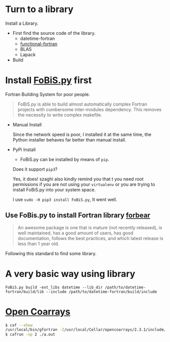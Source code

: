 # Turn to a library

Install a Library.
* First find the source code of the library.
  * datetime-fortran
  * [functional-fortran](https://wavebitscientific.github.io/functional-fortran/)
  * BLAS
  * Lapack
* Build

# Install [FoBiS.py](https://github.com/szaghi/FoBiS.git) first
Fortran Building System for poor people.

>  FoBiS.py is able to build almost automatically complex Fortran projects with cumbersome inter-modules dependency. This removes the necessity to write complex makefile.

* Manual Install

  Since the network speed is poor, I installed it at the same time, the Python installer behaves far better than manual install.
* PyPi Install
  * FoBiS.py can be installed by means of `pip`.

   Does it support `pip3`?

   Yes, it does!
   szaghi also kindly remind you that t you need root permissions if you are not using your `virtualenv` or you are trying to install FoBiS.py into your system space.

   I use `sudo -H pip3 install FoBiS.py`, It went well.  

## Use FoBis.py to install Fortran library [forbear](https://github.com/szaghi/forbear.git)

> An awesome package is one that is mature (not recently released), is well
maintained, has a good amount of users, has good documentation, follows the best
practices, and which latest release is less than 1 year old.

Following this standard to find some library.

# A very basic way using library
`FoBiS.py build -ext_libs datetime --lib_dir /path/to/datetime-fortran/build/lib --include /path/to/datetime-fortran/build/include`

# [Open Coarrays](https://github.com/sourceryinstitute/OpenCoarrays)
```sh
$ caf --show
/usr/local/bin/gfortran -I/usr/local/Cellar/opencoarrays/2.3.1/include/OpenCoarrays-2.3.1_GNU-8.2.0 -fcoarray=lib -Wl,-flat_namespace -Wl,-commons,use_dylibs -L/usr/local/Cellar/libevent/2.1.8/lib -L/usr/local/Cellar/open-mpi/3.1.2/lib ${@} /usr/local/Cellar/opencoarrays/2.3.1/lib/libcaf_mpi.a /usr/local/lib/libmpi_usempif08.dylib /usr/local/lib/libmpi_usempi_ignore_tkr.dylib /usr/local/lib/libmpi_mpifh.dylib /usr/local/lib/libmpi.dylib
$ cafrun -np 2 ./a.out 
```
